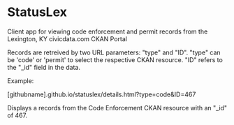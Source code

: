 StatusLex
========

Client app for viewing code enforcement and permit records from the Lexington, KY civicdata.com CKAN Portal

Records are retreived by two URL parameters: "type" and "ID". "type" can be 'code' or 'permit' to select the respective CKAN resource. "ID" refers to the "_id" field in the data.

Example:

[githubname].github.io/statuslex/details.html?type=code&ID=467

Displays a records from the Code Enforcement CKAN resource with an "_id" of 467.

